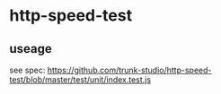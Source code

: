 # http-speed-test

## useage

see spec: <https://github.com/trunk-studio/http-speed-test/blob/master/test/unit/index.test.js>
